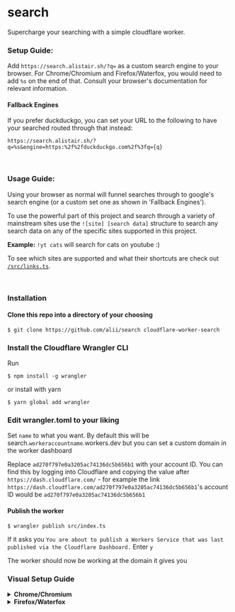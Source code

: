 # search

Supercharge your searching with a simple cloudflare worker.

### Setup Guide:

Add `https://search.alistair.sh/?q=` as a custom search engine to your browser. For Chrome/Chromium and Firefox/Waterfox, you would need to add `%s` on the end of that. Consult your browser's documentation for relevant information.

#### Fallback Engines

If you prefer duckduckgo, you can set your URL to the following to have your searched routed through that instead:

```
https://search.alistair.sh/?q=%s&engine=https:%2f%2fduckduckgo.com%2f%3fq={q}
```

&nbsp;

### Usage Guide:

Using your browser as normal will funnel searches through to google's search engine (or a custom set one as shown in 'Fallback Engines').

To use the powerful part of this project and search through a variety of mainstream sites use the `![site] [search data]` structure to search any search data on any of the specific sites supported in this project.

**Example:** `!yt cats` will search for cats on youtube :)

To see which sites are supported and what their shortcuts are check out [`/src/links.ts`](/src/links.ts).

&nbsp;

### Installation

#### Clone this repo into a directory of your choosing

```console
$ git clone https://github.com/alii/search cloudflare-worker-search
```

### Install the Cloudflare Wrangler CLI

Run

```console
$ npm install -g wrangler
```

or install with yarn

```console
$ yarn global add wrangler
```

### Edit wrangler.toml to your liking

Set `name` to what you want. By default this will be search.`workeraccountname`.workers.dev but you can set a custom domain in the worker dashboard

Replace `ad270f797e0a3205ac74136dc5b656b1` with your account ID. You can find this by logging into Cloudflare and copying the value after `https://dash.cloudflare.com/` - for example the link `https://dash.cloudflare.com/ad270f797e0a3205ac74136dc5b656b1`'s account ID would be `ad270f797e0a3205ac74136dc5b656b1`

#### Publish the worker

```console
$ wrangler publish src/index.ts
```

If it asks you `You are about to publish a Workers Service that was last published via the Cloudflare Dashboard.` Enter `y`

The worker should now be working at the domain it gives you

### Visual Setup Guide

<details>
<summary>
<strong>
Chrome/Chromium
</strong>
</summary>
<img src="https://user-images.githubusercontent.com/98224660/179482959-622e6694-2564-4b32-9ed2-05dc32a75d76.png"/>
<img src="https://user-images.githubusercontent.com/98224660/179483026-67d58477-1abf-475d-930a-5660ad28635d.png"/>
<img src="https://user-images.githubusercontent.com/98224660/179483042-1e351c37-14ff-44e0-b880-7ced2538cbe8.png"/>
<img src="https://user-images.githubusercontent.com/98224660/179483058-1aa03523-2d53-4ea9-abfe-99fa794f5f8e.png"/> <br>
<img src="https://user-images.githubusercontent.com/98224660/179483079-789200bd-f962-440d-bed0-05b595594c82.png"/> <br>
It says:

```

alii/search (Can be named whatever)

alii/search (Can also be whatever)

https://search.alistair.sh/?q=%s

```

<img src="https://user-images.githubusercontent.com/98224660/179483106-d5a7bff2-cfb4-4c3e-a753-3778d91faba5.png"/> <br>
<img src="https://user-images.githubusercontent.com/98224660/179483127-75f96f91-c061-46fe-ad18-e97db473edcc.png"/>

</details>

<details>
<summary>
<strong>
Firefox/Waterfox
</strong>
</summary>
<img src="https://user-images.githubusercontent.com/98224660/179487878-d37b0647-a7f6-4e4f-b47f-6037048e9ade.png"/>
<img src="https://user-images.githubusercontent.com/98224660/179487870-0a38d09f-6409-4a68-ba57-5ef5f7f231b8.png"/>
<img src="https://user-images.githubusercontent.com/98224660/179487875-e8445d02-3c46-4a27-bc61-7996dc8e58c7.png"/>
<img src="https://user-images.githubusercontent.com/98224660/179487863-27a37f99-a8be-4fa5-8e7c-d5c7555f400e.png"/>
<img src="https://user-images.githubusercontent.com/98224660/179487876-8292ce36-750f-404f-ab4a-f7721a5591a3.png"/>
<img src="https://user-images.githubusercontent.com/98224660/179487873-8e7cdc31-c37c-4b14-a156-d310c30ab61d.png"/>
<img src="https://user-images.githubusercontent.com/98224660/179487872-0beea08b-39e0-42ac-aaeb-621936ee20ad.png"/>
</details
```
